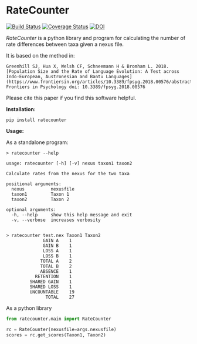 # RateCounter

[![Build Status](https://travis-ci.org/SimonGreenhill/RateCounter.svg?branch=master)](https://travis-ci.org/SimonGreenhill/RateCounter)
[![Coverage Status](https://coveralls.io/repos/github/SimonGreenhill/RateCounter/badge.svg?branch=master)](https://coveralls.io/github/SimonGreenhill/RateCounter?branch=master)
[![DOI](https://zenodo.org/badge/DOI/10.3389/fpsyg.2018.00576.svg)](https://doi.org/10.3389/fpsyg.2018.00576)


*RateCounter* is a python library and program for calculating the number of rate differences between taxa given a nexus file. 

It is based on the method in:

```
Greenhill SJ, Hua X, Welsh CF, Schneemann H & Bromham L. 2018. [Population Size and the Rate of Language Evolution: A Test across Indo-European, Austronesian and Bantu Languages](https://www.frontiersin.org/articles/10.3389/fpsyg.2018.00576/abstract). Frontiers in Psychology doi: 10.3389/fpsyg.2018.00576
```

Please cite this paper if you find this software helpful.

**Installation:**

```shell
pip install ratecounter
```

**Usage:**

As a standalone program:

```shell
> ratecounter --help

usage: ratecounter [-h] [-v] nexus taxon1 taxon2

Calculate rates from the nexus for the two taxa

positional arguments:
  nexus          nexusfile
  taxon1         Taxon 1
  taxon2         Taxon 2

optional arguments:
  -h, --help     show this help message and exit
  -v, --verbose  increases verbosity


> ratecounter test.nex Taxon1 Taxon2
              GAIN A	1
              GAIN B	1
              LOSS A	1
              LOSS B	1
             TOTAL A	2
             TOTAL B	2
             ABSENCE	1
           RETENTION	1
         SHARED GAIN	1
         SHARED LOSS	1
         UNCOUNTABLE	19
               TOTAL	27
```

As a python library

```python
from ratecounter.main import RateCounter

rc = RateCounter(nexusfile=args.nexusfile)
scores = rc.get_scores(Taxon1, Taxon2)
```
